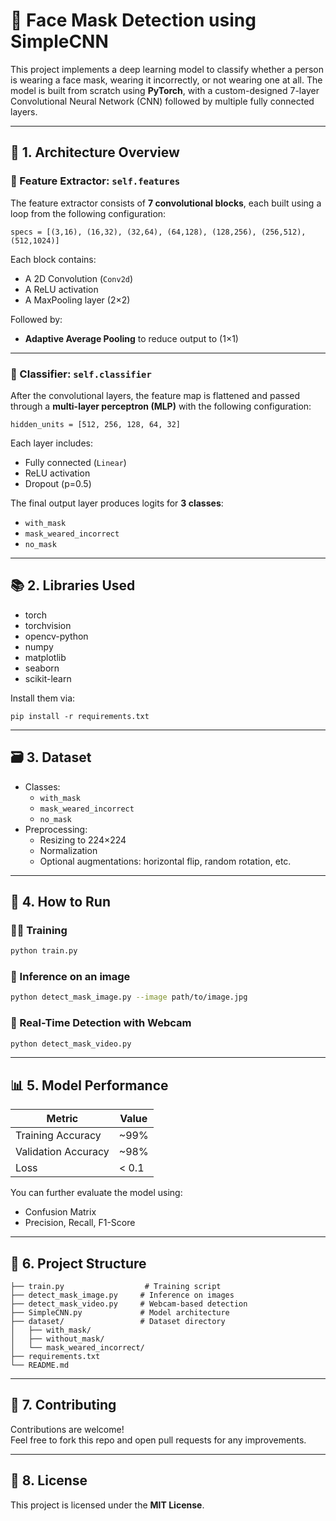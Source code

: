 # 🧠 Face Mask Detection using SimpleCNN

This project implements a deep learning model to classify whether a person is wearing a face mask, wearing it incorrectly, or not wearing one at all. The model is built from scratch using **PyTorch**, with a custom-designed 7-layer Convolutional Neural Network (CNN) followed by multiple fully connected layers.

---

## 📐 1. Architecture Overview

### 🔹 Feature Extractor: `self.features`

The feature extractor consists of **7 convolutional blocks**, each built using a loop from the following configuration:

```
specs = [(3,16), (16,32), (32,64), (64,128), (128,256), (256,512), (512,1024)]
```

Each block contains:
- A 2D Convolution (`Conv2d`)
- A ReLU activation
- A MaxPooling layer (2×2)

Followed by:
- **Adaptive Average Pooling** to reduce output to (1×1)

---

### 🔹 Classifier: `self.classifier`

After the convolutional layers, the feature map is flattened and passed through a **multi-layer perceptron (MLP)** with the following configuration:

```
hidden_units = [512, 256, 128, 64, 32]
```

Each layer includes:
- Fully connected (`Linear`)
- ReLU activation
- Dropout (p=0.5)

The final output layer produces logits for **3 classes**:
- `with_mask`
- `mask_weared_incorrect`
- `no_mask`

---

## 📚 2. Libraries Used

- torch  
- torchvision  
- opencv-python  
- numpy  
- matplotlib  
- seaborn  
- scikit-learn  

Install them via:

```
pip install -r requirements.txt
```

---

## 🗃️ 3. Dataset

- Classes:
  - `with_mask`
  - `mask_weared_incorrect`
  - `no_mask`
- Preprocessing:
  - Resizing to 224×224
  - Normalization
  - Optional augmentations: horizontal flip, random rotation, etc.

---

## 🚀 4. How to Run

### 🏋️‍♂️ Training

```bash
python train.py
```

### 🧪 Inference on an image

```bash
python detect_mask_image.py --image path/to/image.jpg
```

### 🎥 Real-Time Detection with Webcam

```bash
python detect_mask_video.py
```

---

## 📊 5. Model Performance

| Metric             | Value  |
|--------------------|--------|
| Training Accuracy  | ~99%   |
| Validation Accuracy| ~98%   |
| Loss               | < 0.1  |

You can further evaluate the model using:
- Confusion Matrix
- Precision, Recall, F1-Score

---

## 📁 6. Project Structure

```
├── train.py                  # Training script
├── detect_mask_image.py     # Inference on images
├── detect_mask_video.py     # Webcam-based detection
├── SimpleCNN.py             # Model architecture
├── dataset/                 # Dataset directory
│   ├── with_mask/
│   ├── without_mask/
│   └── mask_weared_incorrect/
├── requirements.txt
└── README.md
```

---

## 🤝 7. Contributing

Contributions are welcome!  
Feel free to fork this repo and open pull requests for any improvements.

---

## 📄 8. License

This project is licensed under the **MIT License**.
